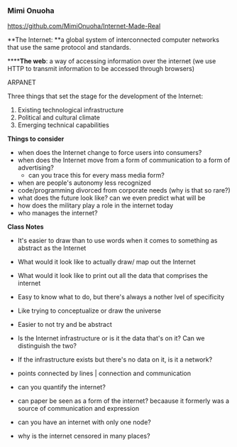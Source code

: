 ### Mimi Onuoha 



https://github.com/MimiOnuoha/Internet-Made-Real

**The Internet: **a global system of interconnected computer networks that use the same protocol and standards.

******The web**: a way of accessing information over the internet (we use HTTP to transmit information to be accessed through browsers)

ARPANET 



Three things that set the stage for the development of the Internet:

1. Existing technological infrastructure
2. Political and cultural climate
3. Emerging technical capabilities 



**Things to consider**

- when does the Internet change to force users into consumers? 
- when does the Internet move from a form of communication to a form of advertising?
  - can you trace this for every mass media form?
- when are people's autonomy less recognized 
- code/programming divorced from corporate needs (why is that so rare?)
- what does the future look like? can we even predict what will be 
- how does the military play a role in the internet today 
- who manages the internet?  



**Class Notes**

- It's easier to draw than to use words when it comes to something as abstract as the Internet

- What would it look like to actually draw/ map out the Internet

- What would it look like to print out all the data that comprises the internet

- Easy to know what to do, but there's always a nother lvel of specificity 

- Like trying to conceptualize or draw the universe 

- Easier to not try and be abstract 

- Is the Internet infrastructure or is it the data that's on it? Can we distinguish the two?

- If the infrastructure exists but there's no data on it, is it a network? 

- points connected by lines | connection and communication

- can you quantify the internet?

- can paper be seen as a form of the internet? becaause it formerly was a source of communication and expression

- can you have an internet with only one node? 

- why is the internet censored in many places? 

  ​





